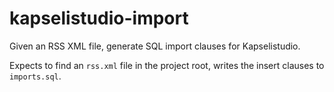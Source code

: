 # kapselistudio-import

Given an RSS XML file, generate SQL import clauses for Kapselistudio.

Expects to find an `rss.xml` file in the project root, writes the insert clauses to `imports.sql`.
